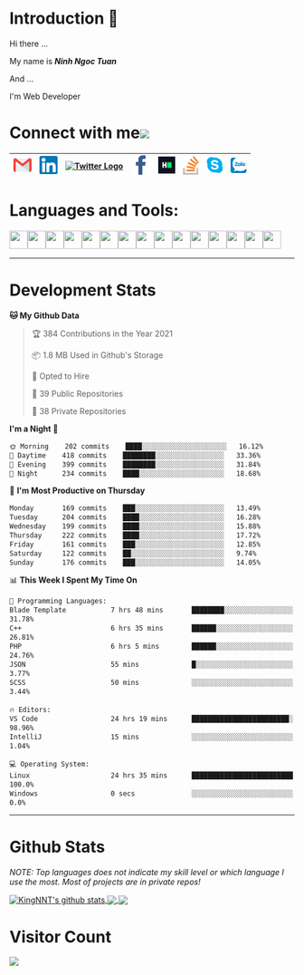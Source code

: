 # Introduction 👋
Hi there ...

My name is ***Ninh Ngoc Tuan***

And ...

I'm Web Developer
# Connect with me<img src="https://github.com/TheDudeThatCode/TheDudeThatCode/blob/master/Assets/Handshake.gif" height="32px">

| [<img src="https://github.com/KingNNT/KingNNT/blob/master/Assets/Contact-Icon/Gmail.svg" alt="Gmail logo" height="32">](mailto:Dev.KingNNT@gmail.com) | [<img src="https://github.com/KingNNT/KingNNT/blob/master/Assets/Contact-Icon/Linkedin.svg" alt="Linkedin Logo" width="32">](https://in.linkedin.com/in/kingnnt) | [<img src="https://github.com/TheDudeThatCode/TheDudeThatCode/blob/master/Assets/Twitter.svg" alt="Twitter Logo" width="32">](https://twitter.com/King_NNT) | [<img src="https://github.com/KingNNT/KingNNT/blob/master/Assets/Contact-Icon/facebook.svg" alt="Facebook logo" width="34">](https://facebook.com/Kinggg.NNT) | [<img src="https://github.com/KingNNT/KingNNT/blob/master/Assets/Contact-Icon/HackerRank.svg" alt="HackerRank Logo" width="30">](https://www.hackerrank.com/Dev_KingNNT) | [<img src="https://github.com/KingNNT/KingNNT/blob/master/Assets/Contact-Icon/stackoverflow.svg" alt="Stackoverflow Logo" width="28">](https://stackoverflow.com/users/12560659/king-nnt) | [<img src="https://github.com/KingNNT/KingNNT/blob/master/Assets/Contact-Icon/skype.svg" alt="Skype Logo" width="28">](https://join.skype.com/invite/eqRpzcC8cGsf) | [<img src="https://github.com/KingNNT/KingNNT/blob/master/Assets/Contact-Icon/zalo.svg" alt="Zalo Logo" width="28">](https://zalo.me/kingnnt) | 
|:---:|:---:|:---:|:---:|:---:|:---:|:---:|:---:|

# Languages and Tools:
<img align='left' height="32" width="32" src="https://cdn.jsdelivr.net/npm/simple-icons@v3/icons/visualstudio.svg" />
<img align='left' height="32" width="32" src="https://cdn.jsdelivr.net/npm/simple-icons@v3/icons/sublimetext.svg" />
<img align='left' height="32" width="32" src="https://cdn.jsdelivr.net/npm/simple-icons@v3/icons/visualstudiocode.svg" />
<img align='left' height="32" width="32" src="https://cdn.jsdelivr.net/npm/simple-icons@v3/icons/jetbrains.svg" />

<img align='left' height="32" width="32" src="https://cdn.jsdelivr.net/npm/simple-icons@v3/icons/html5.svg" />
<img align='left' height="32" width="32" src="https://cdn.jsdelivr.net/npm/simple-icons@v3/icons/css3.svg" />
<img align='left' height="32" width="32" src="https://cdn.jsdelivr.net/npm/simple-icons@3.5.0/icons/bootstrap.svg" />

<img align='left' height="32" width="32" src="https://cdn.jsdelivr.net/npm/simple-icons@v3/icons/javascript.svg" />

<img align='left' height="32" width="32" src="https://cdn.jsdelivr.net/npm/simple-icons@v3/icons/php.svg" />
<img align='left' height="32" width="32" src="https://cdn.jsdelivr.net/npm/simple-icons@v3/icons/laravel.svg" />
<img align='left' height="32" width="32" src="https://cdn.jsdelivr.net/npm/simple-icons@3.5.0/icons/java.svg" />

<img align='left' height="32" width="32" src="https://cdn.jsdelivr.net/npm/simple-icons@v3/icons/mysql.svg" />
<img align='left' height="32" width="32" src="https://cdn.jsdelivr.net/npm/simple-icons@3.5.0/icons/microsoftsqlserver.svg" />
<img align='left' height="32" width="32" src="https://cdn.jsdelivr.net/npm/simple-icons@v3/icons/mongodb.svg" />
<img align='left' height="32" width="32" src="https://cdn.jsdelivr.net/npm/simple-icons@v3/icons/sqlite.svg" />

<br>
<br>

---

# Development Stats
<!--START_SECTION:waka-->
**🐱 My Github Data** 

> 🏆 384 Contributions in the Year 2021
 > 
> 📦 1.8 MB Used in Github's Storage 
 > 
> 💼 Opted to Hire
 > 
> 📜 39 Public Repositories 
 > 
> 🔑 38 Private Repositories  
 > 
**I'm a Night 🦉** 

```text
🌞 Morning    202 commits    ████░░░░░░░░░░░░░░░░░░░░░   16.12% 
🌆 Daytime    418 commits    ████████░░░░░░░░░░░░░░░░░   33.36% 
🌃 Evening    399 commits    ████████░░░░░░░░░░░░░░░░░   31.84% 
🌙 Night      234 commits    ████░░░░░░░░░░░░░░░░░░░░░   18.68%

```
📅 **I'm Most Productive on Thursday** 

```text
Monday       169 commits    ███░░░░░░░░░░░░░░░░░░░░░░   13.49% 
Tuesday      204 commits    ████░░░░░░░░░░░░░░░░░░░░░   16.28% 
Wednesday    199 commits    ████░░░░░░░░░░░░░░░░░░░░░   15.88% 
Thursday     222 commits    ████░░░░░░░░░░░░░░░░░░░░░   17.72% 
Friday       161 commits    ███░░░░░░░░░░░░░░░░░░░░░░   12.85% 
Saturday     122 commits    ██░░░░░░░░░░░░░░░░░░░░░░░   9.74% 
Sunday       176 commits    ███░░░░░░░░░░░░░░░░░░░░░░   14.05%

```


📊 **This Week I Spent My Time On** 

```text
💬 Programming Languages: 
Blade Template           7 hrs 48 mins       ████████░░░░░░░░░░░░░░░░░   31.78% 
C++                      6 hrs 35 mins       ██████░░░░░░░░░░░░░░░░░░░   26.81% 
PHP                      6 hrs 5 mins        ██████░░░░░░░░░░░░░░░░░░░   24.76% 
JSON                     55 mins             █░░░░░░░░░░░░░░░░░░░░░░░░   3.77% 
SCSS                     50 mins             ░░░░░░░░░░░░░░░░░░░░░░░░░   3.44%

🔥 Editors: 
VS Code                  24 hrs 19 mins      ████████████████████████░   98.96% 
IntelliJ                 15 mins             ░░░░░░░░░░░░░░░░░░░░░░░░░   1.04%

💻 Operating System: 
Linux                    24 hrs 35 mins      █████████████████████████   100.0% 
Windows                  0 secs              ░░░░░░░░░░░░░░░░░░░░░░░░░   0.0%

```


<!--END_SECTION:waka-->

---

# Github Stats

*NOTE: Top languages does not indicate my skill level or which language I use the most. Most of projects are in private repos!*

<a href="https://github.com/KingNNT">
  <img align="center" src="https://github-readme-stats.vercel.app/api?username=KingNNT&show_icons=true&theme=gruvbox&count_private=true" alt="KingNNT's github stats" />
</a>

<a href="https://github.com/KingNNT">
  <img align="center" src="https://github-readme-stats.vercel.app/api/top-langs/?username=KingNNT&layout=compact&theme=gruvbox&count_private=true&how_icons=true" />
</a>

<a href="https://github.com/KingNNT">
  <img align="center" src="https://github-readme-stats.vercel.app/api/pin/?username=KingNNT&repo=MS-Tools&theme=gruvbox" />
</a>

# Visitor Count
<img src="https://profile-counter.glitch.me/KingNNT/count.svg" />
